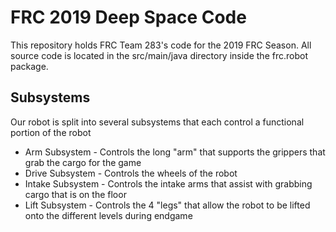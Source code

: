 # FRC 2019 Deep Space Code

This repository holds FRC Team 283's code for the 2019 FRC Season. 
All source code is located in the src/main/java directory inside the frc.robot package.

## Subsystems
Our robot is split into several subsystems that each control a functional portion of the robot

- Arm Subsystem - Controls the long "arm" that supports the grippers that grab the cargo for the game
- Drive Subsystem - Controls the wheels of the robot 
- Intake Subsystem - Controls the intake arms that assist with grabbing cargo that is on the floor
- Lift Subsystem - Controls the 4 "legs" that allow the robot to be lifted onto the different levels during endgame

